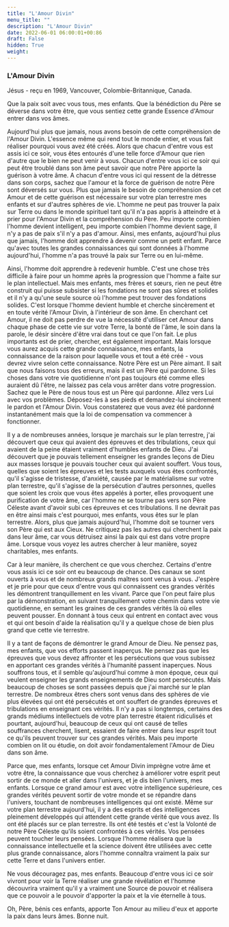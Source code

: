 ```yaml
---
title: "L'Amour Divin"
menu_title: ""
description: "L'Amour Divin"
date: 2022-06-01 06:00:01+00:86
draft: False
hidden: True
weight:
---
```

### L'Amour Divin

Jésus - reçu en 1969, Vancouver, Colombie-Britannique, Canada.

Que la paix soit avec vous tous, mes enfants. Que la bénédiction du Père se déverse dans votre être, que vous sentiez cette grande Essence d'Amour entrer dans vos âmes.

Aujourd'hui plus que jamais, nous avons besoin de cette compréhension de l'Amour Divin. L'essence même qui rend tout le monde entier, et vous fait réaliser pourquoi vous avez été créés. Alors que chacun d'entre vous est assis ici ce soir, vous êtes entourés d'une telle force d'Amour que rien d'autre que le bien ne peut venir à vous. Chacun d'entre vous ici ce soir qui peut être troublé dans son âme peut savoir que notre Père apporte la guérison à votre âme. A chacun d'entre vous ici qui ressent de la détresse dans son corps, sachez que l'amour et la force de guérison de notre Père sont déversés sur vous. Plus que jamais le besoin de compréhension de cet Amour et de cette guérison est nécessaire sur votre plan terrestre mes enfants et sur d'autres sphères de vie. L'homme ne peut pas trouver la paix sur Terre ou dans le monde spirituel tant qu'il n'a pas appris à atteindre et à prier pour l'Amour Divin et la compréhension du Père. Peu importe combien l'homme devient intelligent, peu importe combien l'homme devient sage, il n'y a pas de paix s'il n'y a pas d'amour. Ainsi, mes enfants, aujourd'hui plus que jamais, l'homme doit apprendre à devenir comme un petit enfant. Parce qu'avec toutes les grandes connaissances qui sont données à l'homme aujourd'hui, l'homme n'a pas trouvé la paix sur Terre ou en lui-même.

Ainsi, l'homme doit apprendre à redevenir humble. C'est une chose très difficile à faire pour un homme après la progression que l'homme a faite sur le plan intellectuel. Mais mes enfants, mes frères et sœurs, rien ne peut être construit qui puisse subsister si les fondations ne sont pas sûres et solides et il n'y a qu'une seule source où l'homme peut trouver des fondations solides. C'est lorsque l'homme devient humble et cherche sincèrement et en toute vérité l'Amour Divin, à l'intérieur de son âme. En cherchant cet Amour, il ne doit pas perdre de vue la nécessité d'utiliser cet Amour dans chaque phase de cette vie sur votre Terre, la bonté de l'âme, le soin dans la parole, le désir sincère d'être vrai dans tout ce que l'on fait. Le plus importants est de prier, chercher, est également important. Mais lorsque vous aurez acquis cette grande connaissance, mes enfants, la connaissance de la raison pour laquelle vous et tout a été créé - vous devrez vivre selon cette connaissance. Notre Père est un Père aimant. Il sait que nous faisons tous des erreurs, mais il est un Père qui pardonne. Si les choses dans votre vie quotidienne n'ont pas toujours été comme elles auraient dû l'être, ne laissez pas cela vous arrêter dans votre progression. Sachez que le Père de nous tous est un Père qui pardonne. Allez vers Lui avec vos problèmes. Déposez-les à ses pieds et demandez-lui sincèrement le pardon et l'Amour Divin. Vous constaterez que vous avez été pardonné instantanément mais que la loi de compensation va commencer à fonctionner.

Il y a de nombreuses années, lorsque je marchais sur le plan terrestre, j'ai découvert que ceux qui avaient des épreuves et des tribulations, ceux qui avaient de la peine étaient vraiment d'humbles enfants de Dieu. J'ai découvert que je pouvais tellement enseigner les grandes leçons de Dieu aux masses lorsque je pouvais toucher ceux qui avaient souffert. Vous tous, quelles que soient les épreuves et les tests auxquels vous êtes confrontés, qu'il s'agisse de tristesse, d'anxiété, causée par le matérialisme sur votre plan terrestre, qu'il s'agisse de la persécution d'autres personnes, quelles que soient les croix que vous êtes appelés à porter, elles provoquent une purification de votre âme, car l'homme ne se tourne pas vers son Père Céleste avant d'avoir subi ces épreuves et ces tribulations. Il ne devrait pas en être ainsi mais c'est pourquoi, mes enfants, vous êtes sur le plan terrestre. Alors, plus que jamais aujourd'hui, l'homme doit se tourner vers son Père qui est aux Cieux. Ne critiquez pas les autres qui cherchent la paix dans leur âme, car vous détruisez ainsi la paix qui est dans votre propre âme. Lorsque vous voyez les autres chercher à leur manière, soyez charitables, mes enfants.

Car à leur manière, ils cherchent ce que vous cherchez. Certains d'entre vous assis ici ce soir ont eu beaucoup de chance. Des canaux se sont ouverts à vous et de nombreux grands maîtres sont venus à vous. J'espère et je prie pour que ceux d'entre vous qui connaissent ces grandes vérités les démontrent tranquillement en les vivant. Parce que l'on peut faire plus par la démonstration, en suivant tranquillement votre chemin dans votre vie quotidienne, en semant les graines de ces grandes vérités là où elles peuvent pousser. En donnant à tous ceux qui entrent en contact avec vous et qui ont besoin d'aide la réalisation qu'il y a quelque chose de bien plus grand que cette vie terrestre.

Il y a tant de façons de démontrer le grand Amour de Dieu. Ne pensez pas, mes enfants, que vos efforts passent inaperçus. Ne pensez pas que les épreuves que vous devez affronter et les persécutions que vous subissez en apportant ces grandes vérités à l'humanité passent inaperçues. Nous souffrons tous, et il semble qu'aujourd'hui comme à mon époque, ceux qui veulent enseigner les grands enseignements de Dieu sont persécutés. Mais beaucoup de choses se sont passées depuis que j'ai marché sur le plan terrestre. De nombreux êtres chers sont venus dans des sphères de vie plus élevées qui ont été persécutés et ont souffert de grandes épreuves et tribulations en enseignant ces vérités. Il n'y a pas si longtemps, certains des grands médiums intellectuels de votre plan terrestre étaient ridiculisés et pourtant, aujourd'hui, beaucoup de ceux qui ont causé de telles souffrances cherchent, lisent, essaient de faire entrer dans leur esprit tout ce qu'ils peuvent trouver sur ces grandes vérités. Mais peu importe combien on lit ou étudie, on doit avoir fondamentalement l'Amour de Dieu dans son âme.

Parce que, mes enfants, lorsque cet Amour Divin imprègne votre âme et votre être, la connaissance que vous cherchez à améliorer votre esprit peut sortir de ce monde et aller dans l'univers, et je dis bien l'univers, mes enfants. Lorsque ce grand amour est avec votre intelligence supérieure, ces grandes vérités peuvent sortir de votre monde et se répandre dans l'univers, touchant de nombreuses intelligences qui ont existé. Même sur votre plan terrestre aujourd'hui, il y a des esprits et des intelligences pleinement développés qui attendent cette grande vérité que vous avez. Ils ont été placés sur ce plan terrestre. Ils ont été testés et c'est la Volonté de notre Père Céleste qu'ils soient confrontés à ces vérités. Vos pensées peuvent toucher leurs pensées. Lorsque l'homme réalisera que la connaissance intellectuelle et la science doivent être utilisées avec cette plus grande connaissance, alors l'homme connaîtra vraiment la paix sur cette Terre et dans l'univers entier.

Ne vous découragez pas, mes enfants. Beaucoup d'entre vous ici ce soir vivront pour voir la Terre réaliser une grande révélation et l'homme découvrira vraiment qu'il y a vraiment une Source de pouvoir et réalisera que ce pouvoir a le pouvoir d'apporter la paix et la vie éternelle à tous.

Oh, Père, bénis ces enfants, apporte Ton Amour au milieu d'eux et apporte la paix dans leurs âmes. Bonne nuit.
